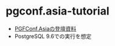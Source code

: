 # pgconf.asia-tutorial
- [PGFConf.Asiaの登壇資料](https://speakerdeck.com/soudai/postgresqlfalsesqlnben-falsetuku)
- PostgreSQL 9.6での実行を想定

